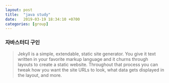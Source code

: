 ```yaml
---
layout: post
title:  "java study"
date:   2019-03-19 18:34:10 +0700
categories: [group]
---
```



### 자바스터디 구인 
> Jekyll is a simple, extendable, static site generator. You give it text written in your favorite markup language and it churns through layouts to create a static website. Throughout that process you can tweak how you want the site URLs to look, what data gets displayed in the layout, and more.


